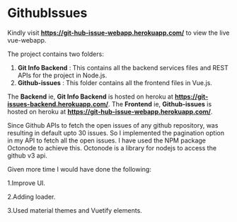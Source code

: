 # GithubIssues

Kindly visit **https://git-hub-issue-webapp.herokuapp.com/** to view the live vue-webapp.

The project contains two folders: 
  1. **Git Info Backend** : This contains all the backend services files and REST APIs for the project in Node.js.
  2. **Github-issues** : This folder contains all the frontend files in Vue.js.
   
The **Backend** ie, **Git Info Backend** is hosted on heroku at **https://git-issues-backend.herokuapp.com/**.
The **Frontend** ie, **Github-issues** is hosted on heroku at **https://git-hub-issue-webapp.herokuapp.com/**.

Since Github APIs to fetch the open issues of any github repository, was resulting in default upto 30 issues. So I implemented the pagination option in my API to fetch all the open issues.
I have used the NPM package Octonode to achieve this. Octonode is a library for nodejs to access the github v3 api.

Given more time I would have done the following:

1.Improve UI. 

2.Adding loader.

3.Used material themes and Vuetify elements.
